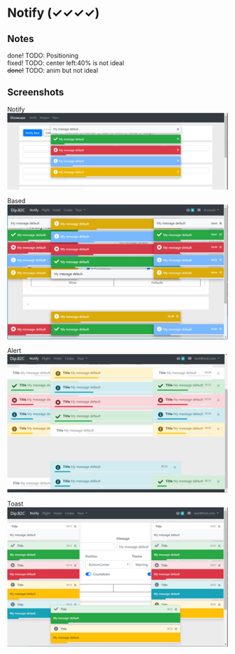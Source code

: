 # Notify (✓✓✓✓)
 
## Notes  
done! TODO: Positioning   
fixed! TODO: center left:40% is not ideal   
~~done!~~ TODO: anim but not ideal

## Screenshots 
Notify  
![](Screenshots/Notify.png) 

Based  
![](Screenshots/Based.png) 

Alert  
![](Screenshots/Alert.png) 

Toast  
![](Screenshots/Toast.png) 
